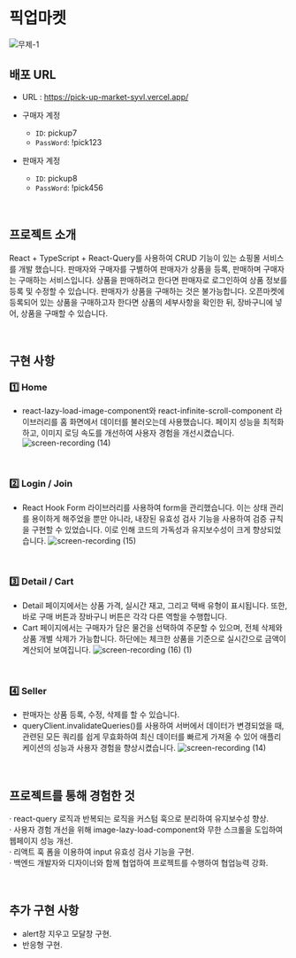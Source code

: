 # 픽업마켓

![무제-1](https://user-images.githubusercontent.com/102465469/234612465-52dcbb1b-eb73-4514-beec-49fd8e33fc59.jpg)

## 배포 URL

- URL : https://pick-up-market-syvl.vercel.app/
  <br>
- 구매자 계정

  - `ID`: pickup7
  - `PassWord`: !pick123

- 판매자 계정
  - `ID`: pickup8
  - `PassWord`: !pick456

<br>

## 프로젝트 소개

React + TypeScript + React-Query를 사용하여 CRUD 기능이 있는 쇼핑몰 서비스를 개발 했습니다.
판매자와 구매자를 구별하여 판매자가 상품을 등록, 판매하며 구매자는 구매하는 서비스입니다.
상품을 판매하려고 한다면 판매자로 로그인하여 상품 정보를 등록 및 수정할 수 있습니다. 판매자가 상품을 구매하는 것은 불가능합니다. 오픈마켓에 등록되어 있는 상품을 구매하고자 한다면 상품의 세부사항을 확인한 뒤, 장바구니에 넣어, 상품을 구매할 수 있습니다.<br>

<br>

## 구현 사항

### 1️⃣ Home

- react-lazy-load-image-component와 react-infinite-scroll-component 라이브러리를 홈 화면에서 데이터를 불러오는데 사용했습니다. 페이지 성능을 최적화하고, 이미지 로딩 속도를 개선하여 사용자 경험을 개선시켰습니다.
  ![screen-recording (14)](https://user-images.githubusercontent.com/102465469/234575989-48f57a43-df8d-4242-b302-c042c2c2a479.gif)

<br>

### 2️⃣ Login / Join

- React Hook Form 라이브러리를 사용하여 form을 관리했습니다. 이는 상태 관리를 용이하게 해주었을 뿐만 아니라, 내장된 유효성 검사 기능을 사용하여 검증 규칙을 구현할 수 있었습니다. 이로 인해 코드의 가독성과 유지보수성이 크게 향상되었습니다.
  ![screen-recording (15)](https://user-images.githubusercontent.com/102465469/234590345-d26276b8-e9b5-4dee-93c9-9ffc46209cb1.gif)

<br>

### 3️⃣ Detail / Cart

- Detail 페이지에서는 상품 가격, 실시간 재고, 그리고 택배 유형이 표시됩니다. 또한, 바로 구매 버튼과 장바구니 버튼은 각각 다른 역할을 수행합니다.
- Cart 페이지에서는 구매자가 담은 물건을 선택하여 주문할 수 있으며, 전체 삭제와 상품 개별 삭제가 가능합니다. 하단에는 체크한 상품을 기준으로 실시간으로 금액이 계산되어 보여집니다.
  ![screen-recording (16) (1)](https://user-images.githubusercontent.com/102465469/234595551-68c2dcd7-7bab-40f2-959a-c23cc55f13a1.gif)

<br>

### 4️⃣ Seller

- 판매자는 상품 등록, 수정, 삭제를 할 수 있습니다.
- queryClient.invalidateQueries()를 사용하여 서버에서 데이터가 변경되었을 때, 관련된 모든 쿼리를 쉽게 무효화하여 최신 데이터를 빠르게 가져올 수 있어 애플리케이션의 성능과 사용자 경험을 향상시켰습니다.
  ![screen-recording (14)](https://user-images.githubusercontent.com/102465469/234600277-046b5596-fac7-4d64-bf6f-61da89ab33df.gif)

<br>

## 프로젝트를 통해 경험한 것

· react-query 로직과 반복되는 로직을 커스텀 훅으로 분리하여 유지보수성 향상.<br>
· 사용자 경험 개선을 위해 image-lazy-load-component와 무한 스크롤을 도입하여 웹페이지 성능 개선.<br>
· 리액트 훅 폼을 이용하여 input 유효성 검사 기능을 구현.<br>
· 백엔드 개발자와 디자이너와 함께 협업하여 프로젝트를 수행하여 협업능력 강화.

<br>

## 추가 구현 사항

- alert창 지우고 모달창 구현.
- 반응형 구현.
